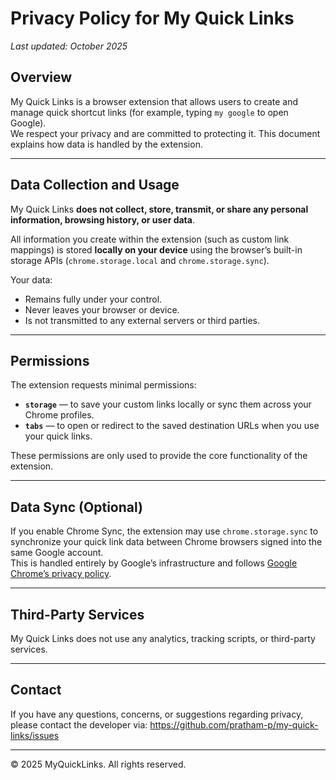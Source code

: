 # Privacy Policy for My Quick Links
_Last updated: October 2025_

## Overview
My Quick Links is a browser extension that allows users to create and manage quick shortcut links (for example, typing `my google` to open Google).  
We respect your privacy and are committed to protecting it. This document explains how data is handled by the extension.

---

## Data Collection and Usage
My Quick Links **does not collect, store, transmit, or share any personal information, browsing history, or user data**.

All information you create within the extension (such as custom link mappings) is stored **locally on your device** using the browser’s built-in storage APIs (`chrome.storage.local` and `chrome.storage.sync`).

Your data:
- Remains fully under your control.
- Never leaves your browser or device.
- Is not transmitted to any external servers or third parties.

---

## Permissions
The extension requests minimal permissions:
- **`storage`** — to save your custom links locally or sync them across your Chrome profiles.
- **`tabs`** — to open or redirect to the saved destination URLs when you use your quick links.

These permissions are only used to provide the core functionality of the extension.

---

## Data Sync (Optional)
If you enable Chrome Sync, the extension may use `chrome.storage.sync` to synchronize your quick link data between Chrome browsers signed into the same Google account.  
This is handled entirely by Google’s infrastructure and follows [Google Chrome’s privacy policy](https://policies.google.com/privacy).

---

## Third-Party Services
My Quick Links does not use any analytics, tracking scripts, or third-party services.

---

## Contact
If you have any questions, concerns, or suggestions regarding privacy, please contact the developer via:
https://github.com/pratham-p/my-quick-links/issues

---

© 2025 MyQuickLinks. All rights reserved.

